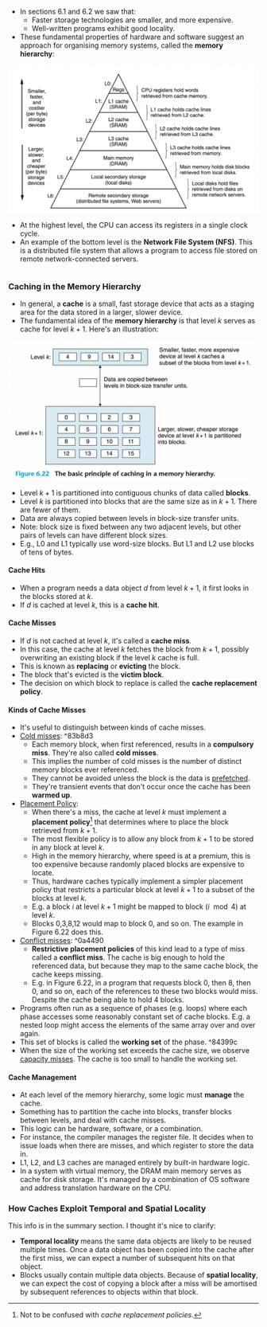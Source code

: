 * In sections 6.1 and 6.2 we saw that:
	* Faster storage technologies are smaller, and more expensive.
	* Well-written programs exhibit good locality.
* These fundamental properties of hardware and software suggest an approach for organising memory systems, called the **memory hierarchy**:

![](_attachments/Screenshot%202023-03-24%20at%2021.16.24.png)

* At the highest level, the CPU can access its registers in a single clock cycle.
* An example of the bottom level is the **Network File System (NFS)**. This is a distributed file system that allows a program to access file stored on remote network-connected servers.

```toc
```

### Caching in the Memory Hierarchy
* In general, a **cache** is a small, fast storage device that acts as a staging area for the data stored in a larger, slower device.
* The fundamental idea of the **memory hierarchy** is that level $k$ serves as cache for level $k+1$. Here's an illustration:

![](_attachments/Screenshot%202023-03-24%20at%2021.37.17.png)

* Level $k+1$ is partitioned into contiguous chunks of data called **blocks**. 
* Level $k$ is partitioned into blocks that are the same size as in $k+1$. There are fewer of them.
* Data are always copied between levels in block-size transfer units.
* Note: block size is fixed between any two adjacent levels, but other pairs of levels can have different block sizes. 
* E.g., L0 and L1 typically use word-size blocks. But L1 and L2 use blocks of tens of bytes.

#### Cache Hits
* When a program needs a data object $d$ from level $k+1$, it first looks in the blocks stored at $k$.
* If $d$ is cached at level $k$, this is a **cache hit**.

#### Cache Misses
* If $d$ is not cached at level $k$, it's called a **cache miss**.
* In this case, the cache at level $k$ fetches the block from $k+1$, possibly overwriting an existing block if the level $k$ cache is full.
* This is known as **replacing** or **evicting** the block.
* The block that's evicted is the **victim block**.
* The decision on which block to replace is called the **cache replacement policy**.

#### Kinds of Cache Misses
* It's useful to distinguish between kinds of cache misses.
* [Cold misses](https://en.wikipedia.org/wiki/Cache_performance_measurement_and_metric#Compulsory_misses): ^83b8d3
	* Each memory block, when first referenced, results in a **compulsory miss**. They're also called **cold misses**.
	* This implies the number of cold misses is the number of distinct memory blocks ever referenced.
	* They cannot be avoided unless the block is the data is [prefetched](https://en.wikipedia.org/wiki/Cache_prefetching).
	* They're transient events that don't occur once the cache has been **warmed up**.
* [Placement Policy](https://en.wikipedia.org/wiki/Cache_placement_policies#:~:text=In%20other%20words%2C%20the%20cache,associative%2C%20and%20set%2Dassociative.):
	* When there's a miss, the cache at level $k$ must implement a **placement policy**[^fn1] that determines where to place the block retrieved from $k+1$.
	* The most flexible policy is to allow any block from $k+1$ to be stored in any block at level $k$.
	* High in the memory hierarchy, where speed is at a premium, this is too expensive because randomly placed blocks are expensive to locate.
	* Thus, hardware caches typically implement a simpler placement policy that restricts a particular block at level $k+1$ to a subset of the blocks at level $k$.
	* E.g. a block $i$ at level $k+1$ might be mapped to block $(i\mod 4)$ at level $k$.
	* Blocks 0,3,8,12 would map to block 0, and so on. The example in Figure 6.22 does this.
* [Conflict misses](https://en.wikipedia.org/wiki/Cache_performance_measurement_and_metric#Conflict_misses): ^0a4490
	* **Restrictive placement policies** of this kind lead to a type of miss called a **conflict miss**. The cache is big enough to hold the referenced data, but because they map to the same cache block, the cache keeps missing.
	* E.g. in Figure 6.22, in a program that requests block 0, then 8, then 0, and so on, each of the references to these two blocks would miss. Despite the cache being able to hold 4 blocks.
* Programs often run as a sequence of phases (e.g. loops) where each phase accesses some reasonably constant set of cache blocks. E.g. a nested loop might access the elements of the same array over and over again.
* This set of blocks is called the **working set** of the phase. ^84399c
* When the size of the working set exceeds the cache size, we observe [capacity misses](https://en.wikipedia.org/wiki/Cache_performance_measurement_and_metric#Capacity_misses). The cache is too small to handle the working set.

#### Cache Management
* At each level of the memory hierarchy, some logic must **manage** the cache.
* Something has to partition the cache into blocks, transfer blocks between levels, and deal with cache misses. 
* This logic can be hardware, software, or a combination.
* For instance, the compiler manages the register file. It decides when to issue loads when there are misses, and which register to store the data in.
* L1, L2, and L3 caches are managed entirely by built-in hardware logic.
* In a system with virtual memory, the DRAM main memory serves as cache for disk storage. It's managed by a combination of OS software and address translation hardware on the CPU.

### How Caches Exploit Temporal and Spatial Locality
This info is in the summary section. I thought it's nice to clarify:

* **Temporal locality** means the same data objects are likely to be reused multiple times. Once a data object has been copied into the cache after the first miss, we can expect a number of subsequent hits on that object.
* Blocks usually contain multiple data objects. Because of **spatial locality**, we can expect the cost of copying a block after a miss will be amortised by subsequent references to objects within that block.



[^fn1]: Not to be confused with *cache replacement policies*.